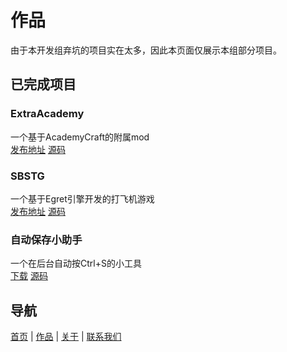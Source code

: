 # 作品
由于本开发组弃坑的项目实在太多，因此本页面仅展示本组部分项目。
## 已完成项目

### ExtraAcademy
一个基于AcademyCraft的附属mod<br>
[发布地址](https://www.mcbbs.net/forum.php?mod=viewthread&tid=925975)	[源码](https://github.com/NullaDev/ExtraAcC-1.12.2-)

### SBSTG
一个基于Egret引擎开发的打飞机游戏<br>
[发布地址](https://www.taptap.com/app/176782)	[源码](https://github.com/NullaDev/SBSTG)

### 自动保存小助手
一个在后台自动按Ctrl+S的小工具<br>
[下载](res/%E8%87%AA%E5%8A%A8%E4%BF%9D%E5%AD%98%E5%B0%8F%E5%8A%A9%E6%89%8B.jar)	[源码](https://github.com/NullaDev/AutoSaveBot)

## 导航
[首页](http://www.nulladev.cn/index.md) | 
[作品](http://www.nulladev.cn/products/index.md) | 
[关于](http://www.nulladev.cn/about/index.md) | 
[联系我们](http://www.nulladev.cn/about/contact.md)